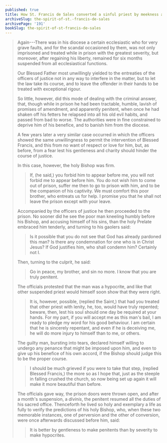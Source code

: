 ```yaml
---
published: true
title: How St. Francis de Sales converted a sinful priest by meekness and humility
archiveSlug: the-spirit-of-st.-francis-de-sales
archivePage: '191'
bookSlug: the-spirit-of-st-francis-de-sales
---
```


> Again---There was in his diocese a certain ecclesiastic who for very grave faults, and for the scandal occasioned by them, was not only imprisoned and treated while in prison with the greatest severity, but moreover, after regaining his liberty, remained for six months suspended from all ecclesiastical functions.
>
> Our Blessed Father most unwillingly yielded to the entreaties of the officers of justice not in any way to interfere in the matter, but to let the law take its course, and to leave the offender in their hands to be treated with exceptional rigour.
>
> So little, however, did this mode of dealing with the criminal answer, that, though while in prison he had been tractable, humble, lavish of promises of amendment, and apparently penitent, when once he had shaken off his fetters he relapsed into all his old evil habits, and passed from bad to worse. The authorities were in fine constrained to deprive him of his benefice, and to banish him from the diocese.
>
> A few years later a very similar case occurred in which the officers showed the same unwillingness to permit the intervention of Blessed Francis, and this from no want of respect or love for him, but, as before, from a fear lest his gentleness and charity should hinder the course of justice.
>
> In this case, however, the holy Bishop was firm.
>
>> If, (he said,) you forbid him to appear before me, you will not forbid me to appear before him. You do not wish him to come out of prison, suffer me then to go to prison with him, and to be the companion of his captivity. We must comfort this poor brother, who entreats us for help. I promise you that he shall not leave the prison except with your leave.
>
> Accompanied by the officers of justice he then proceeded to the prison. No sooner did he see the poor man kneeling humbly before his Bishop, and accusing himself of his sins, than the holy Prelate embraced him tenderly, and turning to his gaolers said:
>
>> Is it possible that you do not see that God has already pardoned this man? Is there any condemnation for one who is in Christ Jesus? If God justifies him, who shall condemn him? Certainly not I.
>
> Then, turning to the culprit, he said:
>
>> Go in peace, my brother, and sin no more. I know that you are truly penitent.
>
> The officials protested that the man was a hypocrite, and like that other suspended priest would himself soon show that they were right.
>
>> It is, however, possible, (replied the Saint,) that had you treated that other priest with lenity, he, too, would have truly repented; beware, then, lest his soul should one day be required at your hands. For my part, if you will accept me as this man's bail, I am ready to pledge my word for his good behaviour. I am certain that he is sincerely repentant, and even if he is deceiving me, he will do more injury to himself than to me, or others.
>
> The guilty man, bursting into tears, declared himself willing to undergo any penance that might be imposed upon him, and even to give up his benefice of his own accord, if the Bishop should judge this to be the proper course.
>
>> I should be much grieved if you were to take that step, (replied Blessed Francis,) the more so as I hope that, just as the steeple in falling crushed the church, so now being set up again it will make it more beautiful than before.
>
> The officials gave way, the prison doors were thrown open, and after a month's suspension, a *divinis*, the penitent resumed all the duties of his sacred office. Thenceforth he lived so holy and exemplary a life as fully to verify the predictions of his holy Bishop, who, when these two memorable instances, one of perversion and the other of conversion, were once afterwards discussed before him, said:
>
>> It is better by gentleness to make penitents than by severity to make hypocrites.
